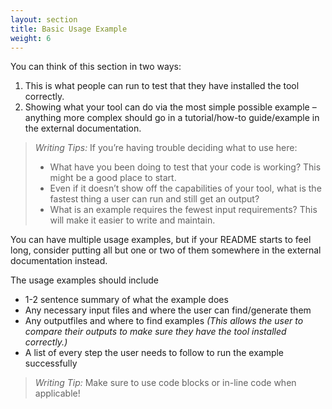 ```yaml
---
layout: section
title: Basic Usage Example
weight: 6
---
```

You can think of this section in two ways:
1. This is what people can run to test that they have installed the tool correctly.
1. Showing what your tool can do via the most simple possible example – anything more complex should go in a tutorial/how-to guide/example in the external documentation.

>*Writing Tips:* If you’re having trouble deciding what to use here: 
> - What have you been doing to test that your code is working? This might be a good place to start. 
> - Even if it doesn’t show off the capabilities of your tool, what is the fastest thing a user can run and still get an output?
> - What is an example requires the fewest input requirements? This will make it easier to write and maintain. 

You can have multiple usage examples, but if your README starts to feel long, consider putting all but one or two of them somewhere in the external documentation instead. 

The usage examples should include
- 1-2 sentence summary of what the example does
- Any necessary input files and where the user can find/generate them
- Any outputfiles and where to find examples *(This allows the user to compare their outputs to make sure they have the tool installed correctly.)*
- A list of every step the user needs to follow to run the example successfully

>*Writing Tip:* Make sure to use code blocks or in-line code when applicable! <!-- TODO: link to Josh's myst-md-demo.md when available.-->
